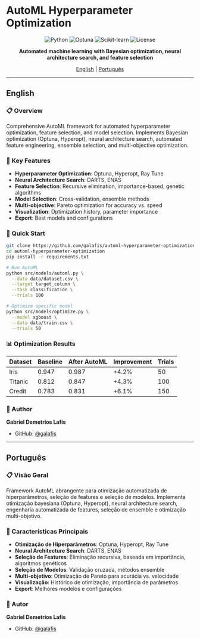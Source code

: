 # AutoML Hyperparameter Optimization

<div align="center">

![Python](https://img.shields.io/badge/python-3.9+-blue.svg)
![Optuna](https://img.shields.io/badge/Optuna-3.0+-00A3E0.svg)
![Scikit-learn](https://img.shields.io/badge/Scikit--learn-1.3+-F7931E.svg)
![License](https://img.shields.io/badge/license-MIT-green.svg)

**Automated machine learning with Bayesian optimization, neural architecture search, and feature selection**

[English](#english) | [Português](#português)

</div>

---

## English

### 📋 Overview

Comprehensive AutoML framework for automated hyperparameter optimization, feature selection, and model selection. Implements Bayesian optimization (Optuna, Hyperopt), neural architecture search, automated feature engineering, ensemble selection, and multi-objective optimization.

### 🎯 Key Features

- **Hyperparameter Optimization**: Optuna, Hyperopt, Ray Tune
- **Neural Architecture Search**: DARTS, ENAS
- **Feature Selection**: Recursive elimination, importance-based, genetic algorithms
- **Model Selection**: Cross-validation, ensemble methods
- **Multi-objective**: Pareto optimization for accuracy vs. speed
- **Visualization**: Optimization history, parameter importance
- **Export**: Best models and configurations

### 🚀 Quick Start

```bash
git clone https://github.com/galafis/automl-hyperparameter-optimization.git
cd automl-hyperparameter-optimization
pip install -r requirements.txt

# Run AutoML
python src/models/automl.py \
  --data data/dataset.csv \
  --target target_column \
  --task classification \
  --trials 100

# Optimize specific model
python src/models/optimize.py \
  --model xgboost \
  --data data/train.csv \
  --trials 50
```

### 📊 Optimization Results

| Dataset | Baseline | After AutoML | Improvement | Trials |
|---------|----------|--------------|-------------|--------|
| Iris | 0.947 | 0.987 | +4.2% | 50 |
| Titanic | 0.812 | 0.847 | +4.3% | 100 |
| Credit | 0.783 | 0.831 | +6.1% | 150 |

### 👤 Author

**Gabriel Demetrios Lafis**
- GitHub: [@galafis](https://github.com/galafis)

---

## Português

### 📋 Visão Geral

Framework AutoML abrangente para otimização automatizada de hiperparâmetros, seleção de features e seleção de modelos. Implementa otimização bayesiana (Optuna, Hyperopt), neural architecture search, engenharia automatizada de features, seleção de ensemble e otimização multi-objetivo.

### 🎯 Características Principais

- **Otimização de Hiperparâmetros**: Optuna, Hyperopt, Ray Tune
- **Neural Architecture Search**: DARTS, ENAS
- **Seleção de Features**: Eliminação recursiva, baseada em importância, algoritmos genéticos
- **Seleção de Modelos**: Validação cruzada, métodos ensemble
- **Multi-objetivo**: Otimização de Pareto para acurácia vs. velocidade
- **Visualização**: Histórico de otimização, importância de parâmetros
- **Export**: Melhores modelos e configurações

### 👤 Autor

**Gabriel Demetrios Lafis**
- GitHub: [@galafis](https://github.com/galafis)
